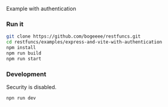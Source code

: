 Example with authentication

### Run it
```bash
git clone https://github.com/bogeeee/restfuncs.git
cd restfuncs/examples/express-and-vite-with-authentication
npm install
npm run build
npm run start
```


### Development
Security is disabled.
```bash
npn run dev
```